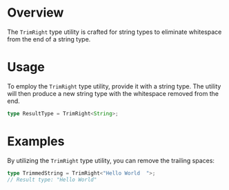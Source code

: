 # Overview

The `TrimRight` type utility is crafted for string types to eliminate whitespace from the end of a string type.

# Usage

To employ the `TrimRight` type utility, provide it with a string type. The utility will then produce a new string type with the whitespace removed from the end.

```typescript
type ResultType = TrimRight<String>;
```

# Examples

By utilizing the `TrimRight` type utility, you can remove the trailing spaces:

```typescript
type TrimmedString = TrimRight<"Hello World  ">;
// Result type: "Hello World"
```

